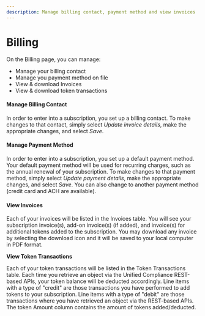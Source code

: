 ```yaml
---
description: Manage billing contact, payment method and view invoices
---
```


# Billing

On the Billing page, you can manage:

* Manage your billing contact
* Manage you payment method on file
* View & download Invoices
* View & download token transactions

#### Manage Billing Contact

In order to enter into a subscription, you set up a billing contact.  To make changes to that contact, simply select _Update invoice details_, make the appropriate changes, and select _Save_.

#### Manage Payment Method

In order to enter into a subscription, you set up a default payment method.  Your default payment method will be used for recurring charges, such as the annual renewal of your subscription. To make changes to that payment method, simply select _Update payment details_, make the appropriate changes, and select _Save_.  You can also change to another payment method (credit card and ACH are available).

#### View Invoices

Each of your invoices will be listed in the Invoices table.  You will see your subscription invoice(s), add-on invoice(s) (if added), and invoice(s) for additional tokens added to the subscription.  You may download any invoice by selecting the download icon and it will be saved to your local computer in PDF format.

**View Token Transactions**

Each of your token transactions will be listed in the Token Transactions table.  Each time you retrieve an object via the Unified Compliance REST-based APIs, your token balance will be deducted accordingly.  Line items with a type of "credit" are those transactions you have performed to add tokens to your subscription.  Line items with a type of "debit" are those transactions where you have retrieved an object via the REST-based APIs.  The token Amount column contains the amount of tokens added/deducted.

####
